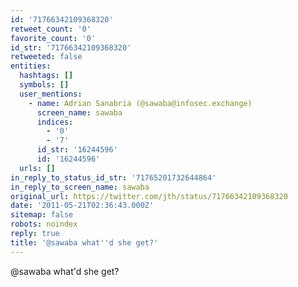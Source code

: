 ```yaml
---
id: '71766342109368320'
retweet_count: '0'
favorite_count: '0'
id_str: '71766342109368320'
retweeted: false
entities:
  hashtags: []
  symbols: []
  user_mentions:
    - name: Adrian Sanabria (@sawaba@infosec.exchange)
      screen_name: sawaba
      indices:
        - '0'
        - '7'
      id_str: '16244596'
      id: '16244596'
  urls: []
in_reply_to_status_id_str: '71765201732644864'
in_reply_to_screen_name: sawaba
original_url: https://twitter.com/jth/status/71766342109368320
date: '2011-05-21T02:36:43.000Z'
sitemap: false
robots: noindex
reply: true
title: '@sawaba what''d she get?'
---
```


@sawaba what'd she get?